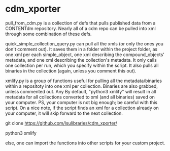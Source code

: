 # cdm_xporter

pull_from_cdm.py is a collection of defs that pulls published data from a CONTENTdm repository.  Nearly all of a cdm repo can be pulled into xml through some combination of these defs.

quick_simple_collection_query.py can pull all the xmls (or only the ones you don't comment out).  It saves them in a folder within the project folder, as one xml per each simple_object, one xml describing the compound_objects' metadata, and one xml describing the collection's metadata.  It only calls one collection per run, which you specify within the script.  It also pulls all binaries in the collection (again, unless you comment this out).

xmlify.py is a group of functions useful for pulling all the metadata/binaries within a repositoty into one xml per collection.  Binaries are also grabbed, unless commented out.  Any   By default, "python3 xmlify" will result in all metadata for all collections converted to xml (and all binaries) saved on your computer.  PS, your computer is not big enough; be careful with this script.  On a nice note, if the script finds an xml for a collection already on your computer, it will skip forward to the next collection.  


git clone https://github.com/lsulibraries/cdm_xporter/

python3 xmlify

else, one can import the functions into other scripts for your custom project. 
